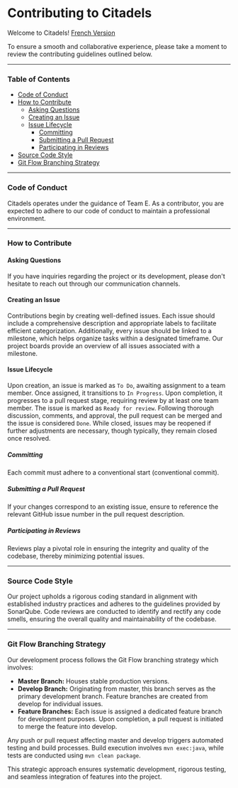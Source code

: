 # Contributing to Citadels

Welcome to Citadels!
[French Version](README.md)

To ensure a smooth and collaborative experience, please take a moment to review the contributing guidelines outlined below.

---

### Table of Contents
* [Code of Conduct](#code-of-conduct)
* [How to Contribute](#how-to-contribute)
  * [Asking Questions](#asking-questions)
  * [Creating an Issue](#creating-an-issue)
  * [Issue Lifecycle](#issue-lifecycle)
    * [Committing](#committing)
    * [Submitting a Pull Request](#submitting-a-pull-request)
    * [Participating in Reviews](#participating-in-reviews)
* [Source Code Style](#source-code-style)
* [Git Flow Branching Strategy](#git-flow-branching-strategy)

---

### Code of Conduct

Citadels operates under the guidance of Team E. As a contributor, you are expected to adhere to our code of conduct to maintain a professional environment.

---

### How to Contribute

#### Asking Questions

If you have inquiries regarding the project or its development, please don't hesitate to reach out through our communication channels.

#### Creating an Issue

Contributions begin by creating well-defined issues. Each issue should include a comprehensive description and appropriate labels to facilitate efficient categorization. Additionally, every issue should be linked to a milestone, which helps organize tasks within a designated timeframe. Our project boards provide an overview of all issues associated with a milestone.

#### Issue Lifecycle

Upon creation, an issue is marked as `To Do`, awaiting assignment to a team member. Once assigned, it transitions to `In Progress`. Upon completion, it progresses to a pull request stage, requiring review by at least one team member. The issue is marked as `Ready for review`. Following thorough discussion, comments, and approval, the pull request can be merged and the issue is considered `Done`. While closed, issues may be reopened if further adjustments are necessary, though typically, they remain closed once resolved.

##### Committing

Each commit must adhere to a conventional start (conventional commit).

##### Submitting a Pull Request

If your changes correspond to an existing issue, ensure to reference the relevant GitHub issue number in the pull request description.

##### Participating in Reviews

Reviews play a pivotal role in ensuring the integrity and quality of the codebase, thereby minimizing potential issues.

---

### Source Code Style

Our project upholds a rigorous coding standard in alignment with established industry practices and adheres to the guidelines provided by SonarQube. Code reviews are conducted to identify and rectify any code smells, ensuring the overall quality and maintainability of the codebase.

---

### Git Flow Branching Strategy

Our development process follows the Git Flow branching strategy which involves:

- **Master Branch:** Houses stable production versions.
- **Develop Branch:** Originating from master, this branch serves as the primary development branch. Feature branches are created from develop for individual issues.
- **Feature Branches:** Each issue is assigned a dedicated feature branch for development purposes. Upon completion, a pull request is initiated to merge the feature into develop.

Any push or pull request affecting master and develop triggers automated testing and build processes. Build execution involves `mvn exec:java`, while tests are conducted using `mvn clean package`.

This strategic approach ensures systematic development, rigorous testing, and seamless integration of features into the project.